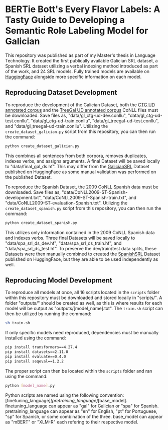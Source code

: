 # BERTie Bott's Every Flavor Labels: A Tasty Guide to Developing a Semantic Role Labeling Model for Galician
This repository was published as part of my Master's thesis in Language Technology. It created the first publically available Galician SRL dataset, a Spanish SRL dataset utilizing a verbal indexing method introduced as part of the work, and 24 SRL models. Fully trained models are available on [HuggingFace](https://huggingface.co/mbruton) alongside more specific information on each model.

## Reproducing Dataset Development
To reproduce the development of the Galician Dataset, both the [CTG UD annotated corpus](https://github.com/UniversalDependencies/UD_Galician-CTG) and the [TreeGal UD annotated corpus](https://github.com/UniversalDependencies/UD_Galician-TreeGal) CoNLL files must be downloaded. Save files as, "data/gl_ctg-ud-dev.conllu", "data/gl_ctg-ud-test.conllu", "data/gl_ctg-ud-train.conllu", "data/gl_treegal-ud-test.conllu", and "data/gl_treegal-ud-train.conllu". Utilizing the `create_dataset_galician.py` script from this repository, you can then run the command:
```bash
python create_dataset_galician.py
```
This combines all sentences from both corpora, removes duplicates, indexes verbs, and assigns arguments. A final Dataset will be saved locally to "data/final_gal_ds.hf". This may differ from the [GalicianSRL](https://huggingface.co/datasets/mbruton/galician_srl) Dataset published on HuggingFace as some manual validation was performed on the published Dataset.

To reproduce the Spanish Dataset, the 2009 CoNLL Spanish data must be downloaded. Save files as, "data/CoNLL2009-ST-Spanish-development.txt", "data/CoNLL2009-ST-Spanish-train.txt", and "data/CoNLL2009-ST-evaluation-Spanish.txt". Utilizing the `create_dataset_spanish.py` script from this repository, you can then run the command:
```bash
python create_dataset_spanish.py
```
This utilizes only information contained in the 2009 CoNLL Spanish data and indexes verbs. Three final Datasets will be saved locally to "data/spa_srl_ds_dev.hf", "data/spa_srl_ds_train.hf", and "data/spa_srl_ds_test.hf". To preserve the dev/train/test data splits, these Datasets were then manually combined to created the [SpanishSRL](https://huggingface.co/datasets/mbruton/spanish_srl) Dataset published on HuggingFace, but they are able to be used independently as well.

## Reproducing Model Development
To reproduce all models at once, all 16 scripts located in the `scripts` folder within this repository must be downloaded and stored locally in "scripts/". A folder "outputs/" should be created as well, as this is where results for each model will be output as "outputs/[model_name].txt". The `train.sh` script can then be utilized by running the command:
```bash
sh train.sh
```
If only specific models need reproduced, dependencies must be manually installed using the command:
```bash
pip install transformers==4.27.4 
pip install datasets==2.11.0 
pip install evaluate==0.4.0 
pip install seqeval==1.2.2
```
The proper script can then be located within the `scripts` folder and ran using the command:
```bash
python [model_name].py
```
Python scripts are named using the following convention: [finetuning_language]_[pretraining_language]_[base_model]. finetuning_language can appear as "gal" for Galician or "spa" for Spanish. pretraining_language can appear as "en" for English, "pt" for Portuguese, "sp" for Spanish, or some combination of the three. base_model can appear as "mBERT" or "XLM-R" each refering to their respective model.
